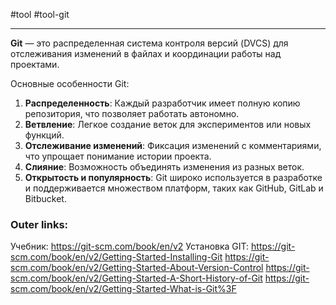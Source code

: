 #tool #tool-git

---
**Git** — это распределенная система контроля версий (DVCS) для отслеживания изменений в файлах и координации работы над проектами. 

Основные особенности Git:
1. **Распределенность**: Каждый разработчик имеет полную копию репозитория, что позволяет работать автономно.
2. **Ветвление**: Легкое создание веток для экспериментов или новых функций.
3. **Отслеживание изменений**: Фиксация изменений с комментариями, что упрощает понимание истории проекта.
4. **Слияние**: Возможность объединять изменения из разных веток.
5. **Открытость и популярность**: Git широко используется в разработке и поддерживается множеством платформ, таких как GitHub, GitLab и Bitbucket.

### Outer links:
Учебник: https://git-scm.com/book/en/v2
Установка GIT: https://git-scm.com/book/en/v2/Getting-Started-Installing-Git
https://git-scm.com/book/en/v2/Getting-Started-About-Version-Control
https://git-scm.com/book/en/v2/Getting-Started-A-Short-History-of-Git
https://git-scm.com/book/en/v2/Getting-Started-What-is-Git%3F
